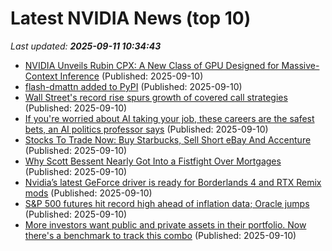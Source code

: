 # Latest NVIDIA News (top 10)
_Last updated: **2025-09-11 10:34:43**_

- [NVIDIA Unveils Rubin CPX: A New Class of GPU Designed for Massive-Context Inference](https://biztoc.com/x/19140b3e64422988) (Published: 2025-09-10)
- [flash-dmattn added to PyPI](https://pypi.org/project/flash-dmattn/) (Published: 2025-09-10)
- [Wall Street's record rise spurs growth of covered call strategies](https://finance.yahoo.com/news/wall-streets-record-rise-spurs-100753685.html) (Published: 2025-09-10)
- [If you're worried about AI taking your job, these careers are the safest bets, an AI politics professor says](https://www.businessinsider.com/ai-politics-professor-shares-jobs-least-likely-be-automated-2025-9) (Published: 2025-09-10)
- [Stocks To Trade Now: Buy Starbucks, Sell Short eBay And Accenture](https://www.forbes.com/sites/greatspeculations/2025/09/10/stocks-to-trade-now-buy-starbucks-sell-short-ebay-and-accenture/) (Published: 2025-09-10)
- [Why Scott Bessent Nearly Got Into a Fistfight Over Mortgages](https://newrepublic.com/article/200237/scott-bessent-pulte-fistfight-fannie) (Published: 2025-09-10)
- [Nvidia’s latest GeForce driver is ready for Borderlands 4 and RTX Remix mods](https://www.theverge.com/news/775467/nvidia-geforce-game-ready-driver-borderlands-4-rtx-remix-update) (Published: 2025-09-10)
- [S&P 500 futures hit record high ahead of inflation data; Oracle jumps](https://finance.yahoo.com/news/p-500-futures-hit-record-094739874.html) (Published: 2025-09-10)
- [More investors want public and private assets in their portfolio. Now there's a benchmark to track this combo](https://www.cnbc.com/2025/09/10/morningstar-pitchbook-index-tracks-exposure-to-public-and-private-assets.html) (Published: 2025-09-10)
